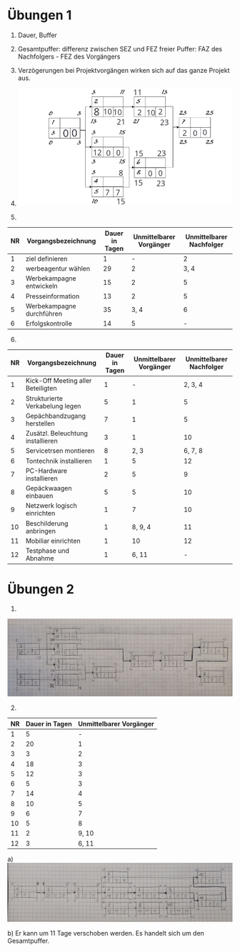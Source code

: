 # Übungen 1
1. Dauer, Buffer
2. Gesamtpuffer: differenz zwischen SEZ und FEZ
	freier Puffer: FAZ des Nachfolgers - FEZ des Vorgängers
3. Verzögerungen bei Projektvorgängen wirken sich auf das ganze Projekt aus.

4. ![netzplantechnik_uebung](netzplantechnik_uebung.png)
5. 
NR | Vorgangsbezeichnung | Dauer in Tagen | Unmittelbarer Vorgänger | Unmittelbarer Nachfolger
---|---------------------|----------------|-------------------------|-------------------------
1 | ziel definieren | 1 | - | 2
2 | werbeagentur wählen | 29 | 2 | 3, 4
3 | Werbekampagne entwickeln | 15 | 2 | 5
4 | Presseinformation | 13 | 2 | 5
5 | Werbekampagne durchführen | 35 | 3, 4 | 6
6 | Erfolgskontrolle | 14 | 5 | -

6. 
NR | Vorgangsbezeichnung | Dauer in Tagen | Unmittelbarer Vorgänger | Unmittelbarer Nachfolger
---|---------------------|----------------|-------------------------|-------------------------
1 | Kick-Off Meeting aller Beteiligten | 1 | - | 2, 3, 4
2 | Strukturierte Verkabelung legen | 5 | 1 | 5
3 | Gepächbandzugang herstellen | 7 | 1 | 5
4 | Zusätzl. Beleuchtung installieren | 3 | 1 | 10
5 | Servicetrsen montieren | 8 | 2, 3 | 6, 7, 8
6 | Tontechnik installieren | 1 | 5 | 12
7 | PC-Hardware installieren | 2 | 5 | 9
8 | Gepäckwaagen einbauen | 5 | 5 | 10
9 | Netzwerk logisch einrichten | 1 | 7 | 10
10 | Beschilderung anbringen | 1 | 8, 9, 4 | 11
11 | Mobiliar einrichten | 1 | 10 | 12
12 | Testphase und Abnahme | 1 | 6, 11 | -
 
 
# Übungen 2
1. 
![Pasted image 20220922183854](Pasted%20image%2020220922183854.png)

2. 

NR | Dauer in Tagen | Unmittelbarer Vorgänger  
---|----------------|-------------------------
1 | 5 | -
2 | 20 | 1
3 | 3 | 2
4 | 18 | 3
5 | 12 | 3
6 | 5 | 3
7 | 14 | 4
8 | 10 | 5
9 | 6 | 7
10 | 5 | 8
11 | 2 | 9, 10
12 | 3 | 6, 11

a)
![Pasted image 20220922191443](Pasted%20image%2020220922191443.png)

b) Er kann um 11 Tage verschoben werden. Es handelt sich um den Gesamtpuffer.